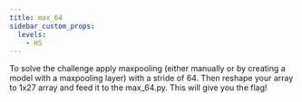 ```yaml
---
title: max_64
sidebar_custom_props:
  levels:
    - HS
---
```


To solve the challenge apply maxpooling (either manually or by creating a model with a maxpooling layer) with a stride of 64. Then reshape your array to 1x27 array and feed it to the max_64.py. This will give you the flag!
